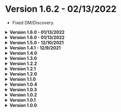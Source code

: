 # Version 1.6.2 - 02/13/2022
- Fixed DM/Discovery.

<details>
<summary><b> Version 1.6.0 - 01/13/2022 </b></summary>

- Fix for Active Threads (thanks to **[FeroshUX](https://github.com/FeroshUX)**).
</details>

<details>
<summary><b> Version 1.6.0 - 01/13/2022 </b></summary>

Fixed theme being broken due to class reroll.
</details>

<details>
<summary><b> Version 1.5.0 - 12/10/2021 </b></summary>

- Better compatibility for both light and dark mode.
- Powercord & Vizality will now use the `_theme.scss` file located in src.
- Minor changes to code to be a bit more efficient.
- Updated readme info.

It is recommended to reinstall if you're on a version older than this one, especially if you're using BetterDiscord.
</details>

<details>
<summary><b> Version 1.4.1 - 12/9/2021 </b></summary>

- Temporary adjustments for better light mode support.
- Removal of scuffed fallback system (since I can just include the variables in the import file).
</details>

<details>
<summary><b> Version 1.4.0 </b></summary>

- Indicators now apply on discovery pages.
- Some minor code clean-up / changes.
</details>

<details>
<summary><b> Version 1.3.0 </b></summary>

- Added 2 new variables for text and icons, meaning you can change the color of those two if you want to. You'll have to redownload the theme if you want to properly use these (or at least copy-paste them into your index / theme files).
- I've added fallback values to the variables. It'll first check for a default variable, and if it cant detect that it'll attempt to use the RGB value variable, and if neither of those are detected it'll default to a fallback RGB value variable. (can someone tell me if the way i've done this causes any performance issues?)

This update messes with variables **A TON**, so to prevent yourself from running into any issues, please be sure to redownload the theme.
</details>

<details>
<summary><b> Version 1.2.2 </b></summary>

Icons are now colored in the direct messages list (i.e friends, library icons).
</details>

<details>
<summary><b> Version 1.2.1 </b></summary>

- Colors have been adjusted to match **[Discord's branding](https://discord.com/branding)**. You are still able to change the colors, but this change was made for consistency sake.
- Icons now have colors depending on their indicator (parent) color.
- Updated README assets.
</details>

<details>
<summary><b> Version 1.2.0 </b></summary>

- Eveyrthing has been redone from scratch, which should make this loads better.
- Add more variables and better labeling; this should make customization a lot simpler.
- Added support for connection to a voice channel, incase anyone wanted color customization on those.

Please ignore the changes in version labeling. It may cause confusion since it seems like the version was downgraded, but please know this was intentional as I wanted to get rid of the unnecessary version jumps.
</details>

<details>
<summary><b> Version 1.1.0 </b></summary>

- Rewrote everything to use SCSS, helping me maintain this a bit better.
- Added support for BetterDiscord, Vizlaity and Web.
</details>

<details>
<summary><b> Version 1.0.4 </b></summary>

Changed back to using `::before` due to `box-shadow: inset;` not having as much customability. (this reverts v1.0.2)
</details>

<details>
<summary><b> Version 1.0.3 </b></summary>

Fix for Discord changing channel classes.
</details>

<details>
<summary><b> Version 1.0.2 </b></summary>

Changed from using a `::before` pseudo element to using `box-shadow: inset;`
</details>

<details>
<summary><b> Version 1.0.1 </b></summary>

Fixed position for channels and avatars.
</details>

<details>
<summary><b> Version 1.0.0 </b></summary>

Inital release.
</details>